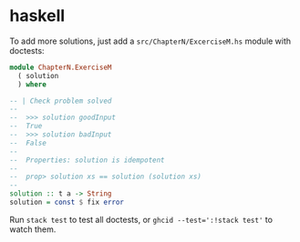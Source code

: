 # haskell

To add more solutions, just add a `src/ChapterN/ExcerciseM.hs` module with
doctests:
```haskell
module ChapterN.ExerciseM
  ( solution
  ) where

-- | Check problem solved
--
--  >>> solution goodInput
--  True
--  >>> solution badInput
--  False
--
--  Properties: solution is idempotent
--
--  prop> solution xs == solution (solution xs)
--
solution :: t a -> String
solution = const $ fix error
```
Run `stack test` to test all doctests, or `ghcid --test=':!stack test'` to watch them.
